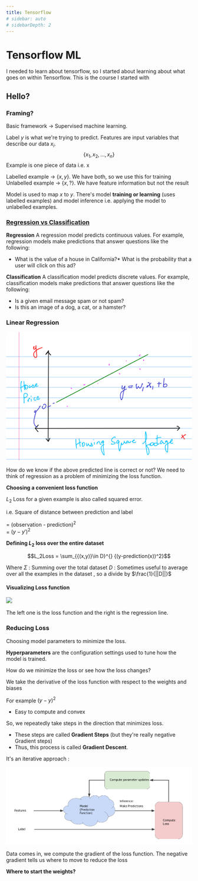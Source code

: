 ```yaml
---
title: Tensorflow
# sidebar: auto
# sidebarDepth: 2
---
```


# Tensorflow ML
I needed to learn about tensorflow, so I started about learning about what goes on within Tensorflow. This is the course I started with

## Hello?

### Framing?

Basic framework -> Supervised machine learning. 

Label $y$ is what we're trying to predict.
Features are input variables that describe our data $x_i$. 
$$\{ x_1,x_2, ...,x_n\}$$
Example is one piece of data i.e. x

Labelled example -> $\{x,y\}$. We have both, so we use this for training
Unlabelled example -> $\{x,?\}$. We have feature information but not the result

Model is used to map $x$ to $y$. There's model **training or learning** (uses labelled examples) and model inference i.e. applying the model to unlabelled examples.

### [Regression vs Classification](https://developers.google.com/machine-learning/crash-course/framing/ml-terminology)


**Regression** 
A regression model predicts continuous values. For example, regression models make predictions that answer questions like the following:

* What is the value of a house in California?* What is the probability that a user will click on this ad?

**Classification**
A classification model predicts discrete values. For example, classification models make predictions that answer questions like the following:

* Is a given email message spam or not spam?
* Is this an image of a dog, a cat, or a hamster?

### Linear Regression

![Regression](assets/regression.png)

How do we know if the above predicted line is correct or not? We need to think of regression as a problem of minimizing the loss function. 

**Choosing a convenient loss function**

$L_2$ Loss for a given example is also called squared error. 

i.e. Square of distance between prediction and label

= (observation - prediction)$^2$  
= ${(y-y')}^2$

**Defining $L_2$ loss over the entire dataset**

$$L_2Loss = \sum_{{(x,y)}\in D}^{} {(y-prediction(x))^2}$$

Where $\Sigma$ : Summing over the total dataset
$D$ : Sometimes useful to average over all the examples in the dataset , so a divide by $\frac{1}{||D||}$

#### Visualizing Loss function

![](https://developers.google.com/machine-learning/crash-course/images/LossSideBySide.png)

The left one is the loss function and the right is the regression line.

### Reducing Loss

Choosing model parameters to minimize the loss.

**Hyperparameters** are the configuration settings used to tune how the model is trained. 

How do we minimize the loss or see how the loss changes? 

We take the derivative of the loss function with respect to the weights and biases

For example ${(y-y)}^2$

* Easy to compute and convex

So, we repeatedly take steps in the direction that minimizes loss.

* These steps are called **Gradient Steps** (but they're really negative Gradient steps)
* Thus, this process is called **Gradient Descent**.

It's an iterative approach :

![](assets/iterative.png)

Data comes in, we compute the gradient of the loss function. The negative gradient tells us where to move to reduce the loss

**Where to start the weights?**